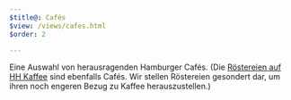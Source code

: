 ```yaml
---
$title@: Cafés
$view: /views/cafes.html
$order: 2

---
```

Eine Auswahl von herausragenden Hamburger Cafés. (Die [Röstereien auf HH Kaffee]([url('/content/pages/roasters.md')]) sind ebenfalls Cafés. Wir stellen Röstereien gesondert dar, um ihren noch engeren Bezug zu Kaffee herauszustellen.)